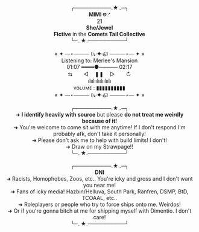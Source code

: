 <div align="center">
    ╭──────────.★..─╮<br/>
<b>MIMI 𖹭.ᐟ</b><br/>
  21<br/>
  <b>She/Jewel</b><br/>
  <b>Fictive</b> in the <b>Comets Tail Collective</b><br/>
╰─..★.──────────╯
</div><br/>
<div align="center">
  « ✦ —⋆——― ꒰ঌ·✦·໒꒱ ———⋆— ✦ »
</div>
<div align="center">
  Listening to: Merlee's Mansion<br/>
01:07 ━━━━●───── 02:17<br/>
⇆ㅤ ㅤ◁ㅤ ❚❚ ㅤ▷ ㅤㅤ↻﻿<br/>
               ılıılıılıılıılıılı<br/>
ᴠᴏʟᴜᴍᴇ : ▮▮▮▮▮▮▮▮▮▮  <br/>
</div>
<div align="center">
  « ✦ —⋆——― ꒰ঌ·✦·໒꒱ ———⋆— ✦ »
</div><br/>
<div align="center">
    ╭──────────.★..─╮<br/>
➜ <b>I identify heavily with source</b> but please <b>do not treat me weirdly because of it!</b><br/>
    ➜ You're welcome to come sit with me anytime! If I don't respond I'm probably afk, don't take it personally!<br/>
    ➜ Please don't ask me to help with build limits! I don't!<br/>
    ➜ Draw on my Strawpage!!<br/>
╰─..★.──────────╯
</div><br/>
<div align="center">
    ╭──────────.★..─╮<br/>
  <b>DNI</b><br/>
  ➜ Racists, Homophobes, Zoos, etc.. You're icky and gross and I don't want you near me!<br/>
  ➜ Fans of icky media! Hazbin/Helluva, South Park, Ranfren, DSMP, BtD, TCOAAL, etc..<br/>
  ➜ Roleplayers or people who try to force ships onto me. Weirdos!<br/>
  ➜ Or if you're gonna bitch at me for shipping myself with Dimentio. I don't care!<br/>
╰─..★.──────────╯
</div><br/>
